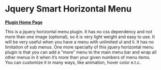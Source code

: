 Jquery Smart Horizontal Menu
===========
[**Plugin Home Page**](http://heera.it/jquery-horizontal-smart-menu)

This is a jquery horizontal menu plugin. It has no css dependency and not more than one image (optional), so it is very light weight and easy to use. It will be very useful when you have a menu with unlimited ul and li. It has no limitation of sub menus. One more specialty of this jquery horizontal menu plugin is that you can add a “more” menu to the main menu bar and wrap all other menus in it when it’s more than your given numbers of menu items. You can customize it in many ways, like animation, hover color e.t.c.
